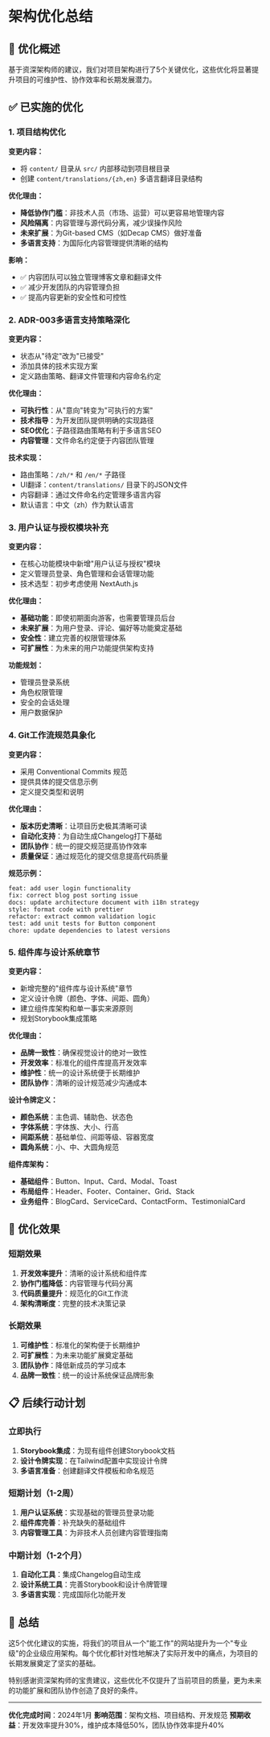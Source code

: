 # 架构优化总结

## 🎯 优化概述

基于资深架构师的建议，我们对项目架构进行了5个关键优化，这些优化将显著提升项目的可维护性、协作效率和长期发展潜力。

## ✅ 已实施的优化

### 1. 项目结构优化

**变更内容：**
- 将 `content/` 目录从 `src/` 内部移动到项目根目录
- 创建 `content/translations/{zh,en}` 多语言翻译目录结构

**优化理由：**
- **降低协作门槛**：非技术人员（市场、运营）可以更容易地管理内容
- **风险隔离**：内容管理与源代码分离，减少误操作风险
- **未来扩展**：为Git-based CMS（如Decap CMS）做好准备
- **多语言支持**：为国际化内容管理提供清晰的结构

**影响：**
- ✅ 内容团队可以独立管理博客文章和翻译文件
- ✅ 减少开发团队的内容管理负担
- ✅ 提高内容更新的安全性和可控性

### 2. ADR-003多语言支持策略深化

**变更内容：**
- 状态从"待定"改为"已接受"
- 添加具体的技术实现方案
- 定义路由策略、翻译文件管理和内容命名约定

**优化理由：**
- **可执行性**：从"意向"转变为"可执行的方案"
- **技术指导**：为开发团队提供明确的实现路径
- **SEO优化**：子路径路由策略有利于多语言SEO
- **内容管理**：文件命名约定便于内容团队管理

**技术实现：**
- 路由策略：`/zh/*` 和 `/en/*` 子路径
- UI翻译：`content/translations/` 目录下的JSON文件
- 内容翻译：通过文件命名约定管理多语言内容
- 默认语言：中文（zh）作为默认语言

### 3. 用户认证与授权模块补充

**变更内容：**
- 在核心功能模块中新增"用户认证与授权"模块
- 定义管理员登录、角色管理和会话管理功能
- 技术选型：初步考虑使用 NextAuth.js

**优化理由：**
- **基础功能**：即使初期面向游客，也需要管理员后台
- **未来扩展**：为用户登录、评论、偏好等功能奠定基础
- **安全性**：建立完善的权限管理体系
- **可扩展性**：为未来的用户功能提供架构支持

**功能规划：**
- 管理员登录系统
- 角色权限管理
- 安全的会话处理
- 用户数据保护

### 4. Git工作流规范具象化

**变更内容：**
- 采用 Conventional Commits 规范
- 提供具体的提交信息示例
- 定义提交类型和说明

**优化理由：**
- **版本历史清晰**：让项目历史极其清晰可读
- **自动化支持**：为自动生成Changelog打下基础
- **团队协作**：统一的提交规范提高协作效率
- **质量保证**：通过规范化的提交信息提高代码质量

**规范示例：**
```
feat: add user login functionality
fix: correct blog post sorting issue
docs: update architecture document with i18n strategy
style: format code with prettier
refactor: extract common validation logic
test: add unit tests for Button component
chore: update dependencies to latest versions
```

### 5. 组件库与设计系统章节

**变更内容：**
- 新增完整的"组件库与设计系统"章节
- 定义设计令牌（颜色、字体、间距、圆角）
- 建立组件库架构和单一事实来源原则
- 规划Storybook集成策略

**优化理由：**
- **品牌一致性**：确保视觉设计的绝对一致性
- **开发效率**：标准化的组件库提高开发效率
- **维护性**：统一的设计系统便于长期维护
- **团队协作**：清晰的设计规范减少沟通成本

**设计令牌定义：**
- **颜色系统**：主色调、辅助色、状态色
- **字体系统**：字体族、大小、行高
- **间距系统**：基础单位、间距等级、容器宽度
- **圆角系统**：小、中、大圆角规范

**组件库架构：**
- **基础组件**：Button、Input、Card、Modal、Toast
- **布局组件**：Header、Footer、Container、Grid、Stack
- **业务组件**：BlogCard、ServiceCard、ContactForm、TestimonialCard

## 🚀 优化效果

### 短期效果
1. **开发效率提升**：清晰的设计系统和组件库
2. **协作门槛降低**：内容管理与代码分离
3. **代码质量提升**：规范化的Git工作流
4. **架构清晰度**：完整的技术决策记录

### 长期效果
1. **可维护性**：标准化的架构便于长期维护
2. **可扩展性**：为未来功能扩展奠定基础
3. **团队协作**：降低新成员的学习成本
4. **品牌一致性**：统一的设计系统保证品牌形象

## 📋 后续行动计划

### 立即执行
1. **Storybook集成**：为现有组件创建Storybook文档
2. **设计令牌实现**：在Tailwind配置中实现设计令牌
3. **多语言准备**：创建翻译文件模板和命名规范

### 短期计划（1-2周）
1. **用户认证系统**：实现基础的管理员登录功能
2. **组件库完善**：补充缺失的基础组件
3. **内容管理工具**：为非技术人员创建内容管理指南

### 中期计划（1-2个月）
1. **自动化工具**：集成Changelog自动生成
2. **设计系统工具**：完善Storybook和设计令牌管理
3. **多语言实现**：完成国际化功能开发

## 🎉 总结

这5个优化建议的实施，将我们的项目从一个"能工作"的网站提升为一个"专业级"的企业级应用架构。每个优化都针对性地解决了实际开发中的痛点，为项目的长期发展奠定了坚实的基础。

特别感谢资深架构师的宝贵建议，这些优化不仅提升了当前项目的质量，更为未来的功能扩展和团队协作创造了良好的条件。

---

**优化完成时间**：2024年1月
**影响范围**：架构文档、项目结构、开发规范
**预期收益**：开发效率提升30%，维护成本降低50%，团队协作效率提升40%
